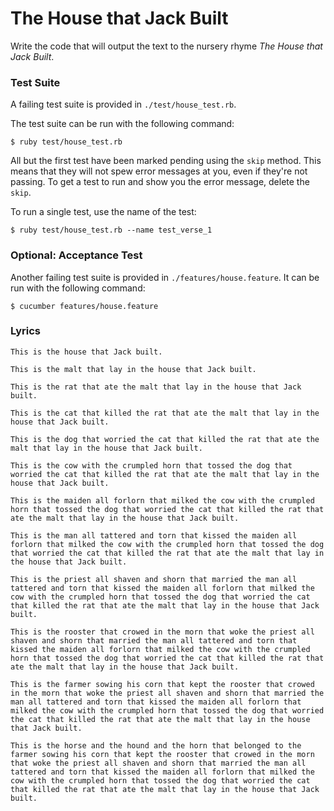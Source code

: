 # The House that Jack Built

Write the code that will output the text to the nursery rhyme
_The House that Jack Built_.

### Test Suite

A failing test suite is provided in `./test/house_test.rb`.

The test suite can be run with the following command:

```plain
$ ruby test/house_test.rb
```

All but the first test have been marked pending using the `skip` method.
This means that they will not spew error messages at you, even if they're
not passing. To get a test to run and show you the error message, delete
the `skip`.

To run a single test, use the name of the test:

```plain
$ ruby test/house_test.rb --name test_verse_1
```

### Optional: Acceptance Test

Another failing test suite is provided in `./features/house.feature`.
It can be run with the following command:

```plain
$ cucumber features/house.feature
```

### Lyrics

```plain
This is the house that Jack built.

This is the malt that lay in the house that Jack built.

This is the rat that ate the malt that lay in the house that Jack built.

This is the cat that killed the rat that ate the malt that lay in the house that Jack built.

This is the dog that worried the cat that killed the rat that ate the malt that lay in the house that Jack built.

This is the cow with the crumpled horn that tossed the dog that worried the cat that killed the rat that ate the malt that lay in the house that Jack built.

This is the maiden all forlorn that milked the cow with the crumpled horn that tossed the dog that worried the cat that killed the rat that ate the malt that lay in the house that Jack built.

This is the man all tattered and torn that kissed the maiden all forlorn that milked the cow with the crumpled horn that tossed the dog that worried the cat that killed the rat that ate the malt that lay in the house that Jack built.

This is the priest all shaven and shorn that married the man all tattered and torn that kissed the maiden all forlorn that milked the cow with the crumpled horn that tossed the dog that worried the cat that killed the rat that ate the malt that lay in the house that Jack built.

This is the rooster that crowed in the morn that woke the priest all shaven and shorn that married the man all tattered and torn that kissed the maiden all forlorn that milked the cow with the crumpled horn that tossed the dog that worried the cat that killed the rat that ate the malt that lay in the house that Jack built.

This is the farmer sowing his corn that kept the rooster that crowed in the morn that woke the priest all shaven and shorn that married the man all tattered and torn that kissed the maiden all forlorn that milked the cow with the crumpled horn that tossed the dog that worried the cat that killed the rat that ate the malt that lay in the house that Jack built.

This is the horse and the hound and the horn that belonged to the farmer sowing his corn that kept the rooster that crowed in the morn that woke the priest all shaven and shorn that married the man all tattered and torn that kissed the maiden all forlorn that milked the cow with the crumpled horn that tossed the dog that worried the cat that killed the rat that ate the malt that lay in the house that Jack built.
```
